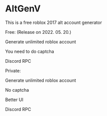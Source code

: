 # AltGenV

This is a free roblox 2017 alt account generator

Free: (Release on 2022. 05. 20.)

Generate unlimited roblox account

You need to do captcha
 
Discord RPC

Private:

Generate unlimited roblox account

No captcha

Better UI

Discord RPC






